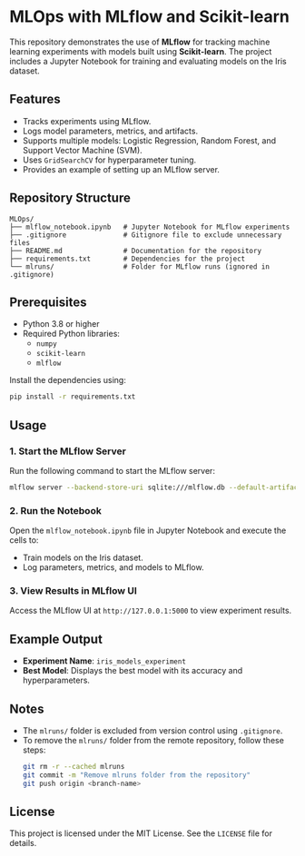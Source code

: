 # MLOps with MLflow and Scikit-learn

This repository demonstrates the use of **MLflow** for tracking machine learning experiments with models built using **Scikit-learn**. The project includes a Jupyter Notebook for training and evaluating models on the Iris dataset.

## Features
- Tracks experiments using MLflow.
- Logs model parameters, metrics, and artifacts.
- Supports multiple models: Logistic Regression, Random Forest, and Support Vector Machine (SVM).
- Uses `GridSearchCV` for hyperparameter tuning.
- Provides an example of setting up an MLflow server.

## Repository Structure
```
MLOps/
├── mlflow_notebook.ipynb   # Jupyter Notebook for MLflow experiments
├── .gitignore              # Gitignore file to exclude unnecessary files
├── README.md               # Documentation for the repository
├── requirements.txt        # Dependencies for the project
└── mlruns/                 # Folder for MLflow runs (ignored in .gitignore)
```

## Prerequisites
- Python 3.8 or higher
- Required Python libraries:
  - `numpy`
  - `scikit-learn`
  - `mlflow`

Install the dependencies using:
```bash
pip install -r requirements.txt
```

## Usage

### 1. Start the MLflow Server
Run the following command to start the MLflow server:
```bash
mlflow server --backend-store-uri sqlite:///mlflow.db --default-artifact-root ./mlruns --host 127.0.0.1 --port 5000
```

### 2. Run the Notebook
Open the `mlflow_notebook.ipynb` file in Jupyter Notebook and execute the cells to:
- Train models on the Iris dataset.
- Log parameters, metrics, and models to MLflow.

### 3. View Results in MLflow UI
Access the MLflow UI at `http://127.0.0.1:5000` to view experiment results.

## Example Output
- **Experiment Name**: `iris_models_experiment`
- **Best Model**: Displays the best model with its accuracy and hyperparameters.

## Notes
- The `mlruns/` folder is excluded from version control using `.gitignore`.
- To remove the `mlruns/` folder from the remote repository, follow these steps:
  ```bash
  git rm -r --cached mlruns
  git commit -m "Remove mlruns folder from the repository"
  git push origin <branch-name>
  ```

## License
This project is licensed under the MIT License. See the `LICENSE` file for details.
